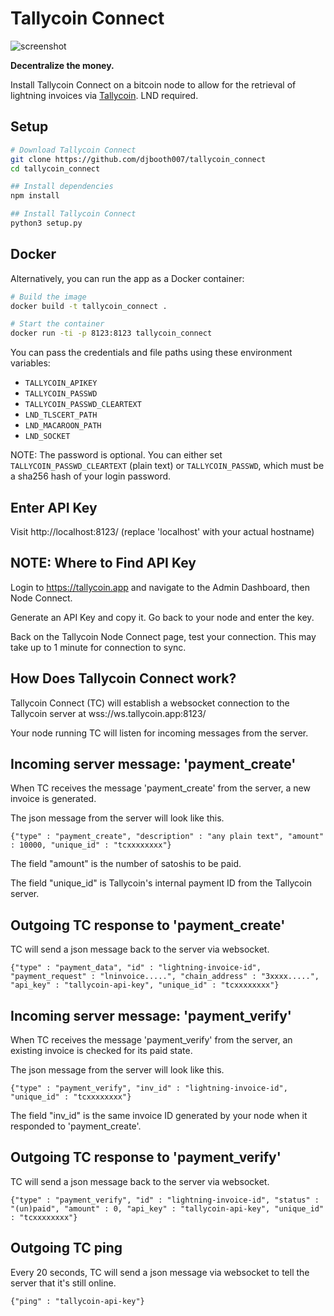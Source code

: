 # Tallycoin Connect

![screenshot](https://tallyco.in/img/tallycoin_connect_screenshot3.png)

**Decentralize the money.**

Install Tallycoin Connect on a bitcoin node to allow for the retrieval of lightning invoices via [Tallycoin](https://tallycoin.app). LND required.

## Setup

```sh
# Download Tallycoin Connect
git clone https://github.com/djbooth007/tallycoin_connect
cd tallycoin_connect

## Install dependencies
npm install

## Install Tallycoin Connect
python3 setup.py
```

## Docker

Alternatively, you can run the app as a Docker container:

```sh
# Build the image
docker build -t tallycoin_connect .

# Start the container
docker run -ti -p 8123:8123 tallycoin_connect
```

You can pass the credentials and file paths using these environment variables:

- `TALLYCOIN_APIKEY`
- `TALLYCOIN_PASSWD`
- `TALLYCOIN_PASSWD_CLEARTEXT`
- `LND_TLSCERT_PATH`
- `LND_MACAROON_PATH`
- `LND_SOCKET`

NOTE: The password is optional.
You can either set `TALLYCOIN_PASSWD_CLEARTEXT` (plain text) or `TALLYCOIN_PASSWD`, which must be a sha256 hash of your login password.

## Enter API Key

Visit http://localhost:8123/ (replace 'localhost' with your actual hostname)

## NOTE: Where to Find API Key

Login to https://tallycoin.app and navigate to the Admin Dashboard, then Node Connect.

Generate an API Key and copy it. Go back to your node and enter the key.

Back on the Tallycoin Node Connect page, test your connection. This may take up to 1 minute for connection to sync.

## How Does Tallycoin Connect work?

Tallycoin Connect (TC) will establish a websocket connection to the Tallycoin server at wss://ws.tallycoin.app:8123/

Your node running TC will listen for incoming messages from the server.

## Incoming server message: 'payment_create'

When TC receives the message 'payment_create' from the server, a new invoice is generated.

The json message from the server will look like this.

`{"type" : "payment_create", "description" : "any plain text", "amount" : 10000, "unique_id" : "tcxxxxxxxx"}`

The field "amount" is the number of satoshis to be paid.

The field "unique_id" is Tallycoin's internal payment ID from the Tallycoin server.

## Outgoing TC response to 'payment_create'

TC will send a json message back to the server via websocket.

`{"type" : "payment_data", "id" : "lightning-invoice-id", "payment_request" : "lninvoice.....", "chain_address" : "3xxxx.....", "api_key" : "tallycoin-api-key", "unique_id" : "tcxxxxxxxx"}`

## Incoming server message: 'payment_verify'

When TC receives the message 'payment_verify' from the server, an existing invoice is checked for its paid state.

The json message from the server will look like this.

`{"type" : "payment_verify", "inv_id" : "lightning-invoice-id", "unique_id" : "tcxxxxxxxx"}`

The field "inv_id" is the same invoice ID generated by your node when it responded to 'payment_create'. 

## Outgoing TC response to 'payment_verify'

TC will send a json message back to the server via websocket.

`{"type" : "payment_verify", "id" : "lightning-invoice-id", "status" : "(un)paid", "amount" : 0, "api_key" : "tallycoin-api-key", "unique_id" : "tcxxxxxxxx"}`

## Outgoing TC ping

Every 20 seconds, TC will send a json message via websocket to tell the server that it's still online.

`{"ping" : "tallycoin-api-key"}`
